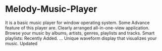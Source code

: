 # Melody-Music-Player
It is a basic music player for window operating system.
Some Advance feature of this player are.
  Clearly arranged all-in-one-view application.
  Browse your music by albums, artists, genres, playlists and tracks.
  Smart playlists: Recently Added. ...
  Unique waveform display that visualizes your music.
  Updated
